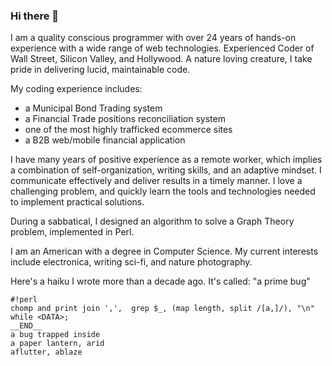 ### Hi there 👋

<!--
**ownlifeful/ownlifeful** is a ✨ _special_ ✨ repository because its `README.md` (this file) appears on your GitHub profile.

Here are some ideas to get you started:

- 🔭 I’m currently working on ...
- 🌱 I’m currently learning ...
- 👯 I’m looking to collaborate on ...
- 🤔 I’m looking for help with ...
- 💬 Ask me about ...
- 📫 How to reach me: ...
- 😄 Pronouns: ...
- ⚡ Fun fact: ...
-->


I am a quality conscious programmer with over 24 years of hands-on experience with a wide range of web technologies. Experienced Coder of Wall Street, Silicon Valley, and Hollywood. A nature loving creature, I take pride in delivering lucid, maintainable code.

My coding experience includes:
+ a Municipal Bond Trading system
+ a Financial Trade positions reconciliation system
+ one of the most highly trafficked ecommerce sites
+ a B2B web/mobile financial application

I have many years of positive experience as a remote worker, which implies a combination of self-organization, writing skills, and an adaptive mindset. I communicate effectively and deliver results in a timely manner. I love a challenging problem, and quickly learn the tools and technologies needed to implement practical solutions.

During a sabbatical, I designed an algorithm to solve a Graph Theory problem, implemented in Perl.

I am an American with a degree in Computer Science. My current interests include electronica, writing sci-fi, and nature photography.

Here's a haiku I wrote more than a decade ago. It's called: "a prime bug"

    #!perl
    chomp and print join ',',  grep $_, (map length, split /[a,]/), "\n" while <DATA>;
    __END__
    a bug trapped inside
    a paper lantern, arid
    aflutter, ablaze

